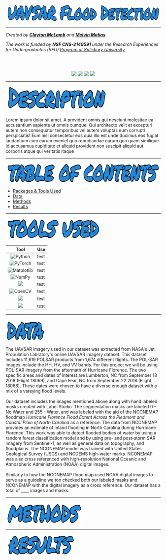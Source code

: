 ![UAVSAR Flood Detection](https://github.com/claytonmclamb/REU-2023-UAVSAR-Flood-Detection/blob/main/Images/title.png?raw=true)

<hr>

*Created by [**Clayton McLamb**](https://github.com/claytonmclamb) and [**Melvin Matias**](https://github.com/melvinmatias)*

*The work is funded by **NSF CNS-2149591** under the Research Experiences for Undergraduates (REU) [Program at Salisbury University](http://faculty.salisbury.edu/~ealu/reu/REU.html)*

<br>
<br>

<div align = "center">
  <p float="left">
    <img src="https://www.ncaa.com/sites/default/files/images/logos/schools/bgl/salisbury.svg" width="200" />
    <img src="https://upload.wikimedia.org/wikipedia/commons/thumb/1/12/NSF.svg/2048px-NSF.svg.png" width="200" /> 
    <img src = "https://www.ncaa.com/sites/default/files/images/logos/schools/bgd/elon.svg" width="200"/>
    <img src = "https://logos-download.com/wp-content/uploads/2019/11/Drew_University_Logo.png" width = "200"/>
  </p>
</div>

<hr>

<a name="test"></a>
![Description](https://github.com/claytonmclamb/REU-2023-UAVSAR-Flood-Detection/blob/main/Images/description.png)

Lorem ipsum dolor sit amet. A provident omnis qui nesciunt molestiae ea accusantium sapiente ut omnis cumque. Qui architecto velit et excepturi autem non consequatur temporibus vel autem voluptas eum corrupti perspiciatis! Eum nisi consectetur eos quia illo est unde ducimus eos fugiat laudantium cum earum eveniet quo repudiandae earum quo quam similique. Id accusamus cupiditate et aliquid provident non suscipit aliquid aut corporis atque qui veritatis itaque



<hr>

![Table of Contents](https://github.com/claytonmclamb/REU-2023-UAVSAR-Flood-Detection/blob/main/Images/tableofcontents.png)
- [Packages & Tools Used](#packages)
- [Data](#data)
- [Methods](#methods)
- [Results](#results)

<hr>

<a name="packages"></a>
![packages](https://github.com/claytonmclamb/REU-2023-UAVSAR-Flood-Detection/blob/main/Images/tools.png)


| Tool | Use |
| :---: | --------- |
| ![Python](https://img.shields.io/badge/python-3670A0?style=for-the-badge&logo=python&logoColor=ffdd54) | test |
| ![PyTorch](https://img.shields.io/badge/PyTorch-%23EE4C2C.svg?style=for-the-badge&logo=PyTorch&logoColor=white)  | test |
| ![Matplotlib](https://img.shields.io/badge/Matplotlib-%23ffffff.svg?style=for-the-badge&logo=Matplotlib&logoColor=black) | test |
| ![NumPy](https://img.shields.io/badge/numpy-%23013243.svg?style=for-the-badge&logo=numpy&logoColor=white) | test |
| <img src = "https://github.com/claytonmclamb/REU-2023-UAVSAR-Flood-Detection/assets/94720342/851cb85e-9c12-4864-80a7-851ba5c98e89" width = "60"> | test |
| ![OpenCV](https://img.shields.io/badge/opencv-%23white.svg?style=for-the-badge&logo=opencv&logoColor=white) | test |
| <img src = "https://pythonfix.com/pkg/r/rasterio/rasterio-banner.webp" width = "60"> | test |
| <img src = "https://upload.wikimedia.org/wikipedia/commons/thumb/d/d0/Google_Colaboratory_SVG_Logo.svg/2560px-Google_Colaboratory_SVG_Logo.svg.png" width = "60"> | test |





<hr>


<a name="data"></a>
![data](https://github.com/claytonmclamb/REU-2023-UAVSAR-Flood-Detection/blob/main/Images/data.png) <br><br>
The UAVSAR imagery used in our dataset was extracted from NASA's Jet Propulation Labratory's online UAVSAR imagery dataset. This dataset includes 11,619 POLSAR products from 1,674 different flights. The POL-SAR images include the HH, HV, and VV bands. For this project we will be using POL-SAR imagery from the aftermath of Hurricane Florence. The two specific areas and dates of interest are Lumberton, NC from September 18 2018 (Flight 18069), and Cape Fear, NC from September 22 2018 (Flight 18068). These dates were chosen to have a diverse enough dataset with a mix of a vareying flood levels.
<br><br>
Our dataset includes the images mentioned above along with hand labeled masks created with Label Studio. The segmentation masks are labeled 0 - No Water and 255 - Water, and was labeled with the aid of the NCONEMAP floodmap _Hurricane Florence Flood Extent Across the Piedmont and Coastal Plain of North Carolina_ as a reference. The data from NCONEMAP provides an estimate of inland flooding in North Carolina during Hurricane Florence. This work was able to detect flooded bodies of water by using a random forest classification model and by using pre- and post-storm SAR imagery from Sentinel-1, as well as general data on topography, and floodplains. The NCONEMAP model was trained with United States Geological Survey (USGS) and NCDEMS high-water marks. NCONEMAP was also cross referenced with high-resolution National Oceanic and Atmospheric Administration (NOAA) digital images.
<br><br>
Similarly to how the NCONEMAP flood map used NOAA digital images to serve as a guideline we too checked both our labeled masks and NCONEMAP with the digital imagery as a cross reference. Our dataset has a total of ____ images and masks.
<br>

<hr>



<a name="methods"></a>
![methods](https://github.com/claytonmclamb/REU-2023-UAVSAR-Flood-Detection/blob/main/Images/methods.png)

<hr>

<a name="results"></a>
![results](https://github.com/claytonmclamb/REU-2023-UAVSAR-Flood-Detection/blob/main/Images/results.png)


